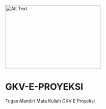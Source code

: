 <img src="path/to/image.jpg" alt="Alt Text" width="300" height="200">

# GKV-E-PROYEKSI
Tugas Mandiri Mata Kuliah GKV E Proyeksi

